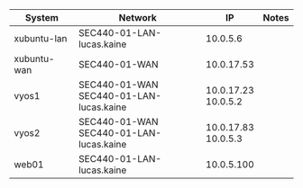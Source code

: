 |    System     | Network                      |   IP       | Notes |
| --------------| ---------------------------- | ---------- | ----- |
| xubuntu-lan   | SEC440-01-LAN-lucas.kaine    | 10.0.5.6   |       |
| xubuntu-wan   | SEC440-01-WAN                | 10.0.17.53 |       |
| vyos1         | SEC440-01-WAN <br> SEC440-01-LAN-lucas.kaine          | 10.0.17.23 <br> 10.0.5.2        |       |
| vyos2         | SEC440-01-WAN <br> SEC440-01-LAN-lucas.kaine | 10.0.17.83 <br> 10.0.5.3 |
| web01 | SEC440-01-LAN-lucas.kaine | 10.0.5.100 | |
